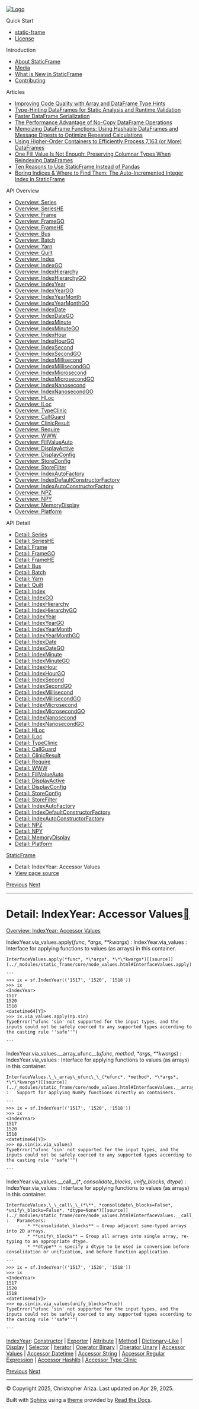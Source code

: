 [![Logo](../_static/sf-logo-web_icon-small.png)](../index.md)

Quick Start

* [static-frame](../readme.md)
* [License](../license.md)

Introduction

* [About StaticFrame](../intro.md)
* [Media](../intro.html#media)
* [What is New in StaticFrame](../new.md)
* [Contributing](../contributing.md)

Articles

* [Improving Code Quality with Array and DataFrame Type Hints](../articles/guard.md)
* [Type-Hinting DataFrames for Static Analysis and Runtime Validation](../articles/ftyping.md)
* [Faster DataFrame Serialization](../articles/serialize.md)
* [The Performance Advantage of No-Copy DataFrame Operations](../articles/no_copy.md)
* [Memoizing DataFrame Functions: Using Hashable DataFrames and Message Digests to Optimize Repeated Calculations](../articles/hash.md)
* [Using Higher-Order Containers to Efficiently Process 7,163 (or More) DataFrames](../articles/uhoc.md)
* [One Fill Value Is Not Enough: Preserving Columnar Types When Reindexing DataFrames](../articles/fill_value.md)
* [Ten Reasons to Use StaticFrame Instead of Pandas](../articles/upgrade.md)
* [Boring Indices & Where to Find Them: The Auto-Incremented Integer Index in StaticFrame](../articles/aiii.md)

API Overview

* [Overview: Series](../api_overview/series.md)
* [Overview: SeriesHE](../api_overview/series_he.md)
* [Overview: Frame](../api_overview/frame.md)
* [Overview: FrameGO](../api_overview/frame_go.md)
* [Overview: FrameHE](../api_overview/frame_he.md)
* [Overview: Bus](../api_overview/bus.md)
* [Overview: Batch](../api_overview/batch.md)
* [Overview: Yarn](../api_overview/yarn.md)
* [Overview: Quilt](../api_overview/quilt.md)
* [Overview: Index](../api_overview/index.md)
* [Overview: IndexGO](../api_overview/index_go.md)
* [Overview: IndexHierarchy](../api_overview/index_hierarchy.md)
* [Overview: IndexHierarchyGO](../api_overview/index_hierarchy_go.md)
* [Overview: IndexYear](../api_overview/index_year.md)
* [Overview: IndexYearGO](../api_overview/index_year_go.md)
* [Overview: IndexYearMonth](../api_overview/index_year_month.md)
* [Overview: IndexYearMonthGO](../api_overview/index_year_month_go.md)
* [Overview: IndexDate](../api_overview/index_date.md)
* [Overview: IndexDateGO](../api_overview/index_date_go.md)
* [Overview: IndexMinute](../api_overview/index_minute.md)
* [Overview: IndexMinuteGO](../api_overview/index_minute_go.md)
* [Overview: IndexHour](../api_overview/index_hour.md)
* [Overview: IndexHourGO](../api_overview/index_hour_go.md)
* [Overview: IndexSecond](../api_overview/index_second.md)
* [Overview: IndexSecondGO](../api_overview/index_second_go.md)
* [Overview: IndexMillisecond](../api_overview/index_millisecond.md)
* [Overview: IndexMillisecondGO](../api_overview/index_millisecond_go.md)
* [Overview: IndexMicrosecond](../api_overview/index_microsecond.md)
* [Overview: IndexMicrosecondGO](../api_overview/index_microsecond_go.md)
* [Overview: IndexNanosecond](../api_overview/index_nanosecond.md)
* [Overview: IndexNanosecondGO](../api_overview/index_nanosecond_go.md)
* [Overview: HLoc](../api_overview/hloc.md)
* [Overview: ILoc](../api_overview/iloc.md)
* [Overview: TypeClinic](../api_overview/type_clinic.md)
* [Overview: CallGuard](../api_overview/call_guard.md)
* [Overview: ClinicResult](../api_overview/clinic_result.md)
* [Overview: Require](../api_overview/require.md)
* [Overview: WWW](../api_overview/www.md)
* [Overview: FillValueAuto](../api_overview/fill_value_auto.md)
* [Overview: DisplayActive](../api_overview/display_active.md)
* [Overview: DisplayConfig](../api_overview/display_config.md)
* [Overview: StoreConfig](../api_overview/store_config.md)
* [Overview: StoreFilter](../api_overview/store_filter.md)
* [Overview: IndexAutoFactory](../api_overview/index_auto_factory.md)
* [Overview: IndexDefaultConstructorFactory](../api_overview/index_default_constructor_factory.md)
* [Overview: IndexAutoConstructorFactory](../api_overview/index_auto_constructor_factory.md)
* [Overview: NPZ](../api_overview/npz.md)
* [Overview: NPY](../api_overview/npy.md)
* [Overview: MemoryDisplay](../api_overview/memory_display.md)
* [Overview: Platform](../api_overview/platform.md)

API Detail

* [Detail: Series](series.md)
* [Detail: SeriesHE](series_he.md)
* [Detail: Frame](frame.md)
* [Detail: FrameGO](frame_go.md)
* [Detail: FrameHE](frame_he.md)
* [Detail: Bus](bus.md)
* [Detail: Batch](batch.md)
* [Detail: Yarn](yarn.md)
* [Detail: Quilt](quilt.md)
* [Detail: Index](index.md)
* [Detail: IndexGO](index_go.md)
* [Detail: IndexHierarchy](index_hierarchy.md)
* [Detail: IndexHierarchyGO](index_hierarchy_go.md)
* [Detail: IndexYear](index_year.md)
* [Detail: IndexYearGO](index_year_go.md)
* [Detail: IndexYearMonth](index_year_month.md)
* [Detail: IndexYearMonthGO](index_year_month_go.md)
* [Detail: IndexDate](index_date.md)
* [Detail: IndexDateGO](index_date_go.md)
* [Detail: IndexMinute](index_minute.md)
* [Detail: IndexMinuteGO](index_minute_go.md)
* [Detail: IndexHour](index_hour.md)
* [Detail: IndexHourGO](index_hour_go.md)
* [Detail: IndexSecond](index_second.md)
* [Detail: IndexSecondGO](index_second_go.md)
* [Detail: IndexMillisecond](index_millisecond.md)
* [Detail: IndexMillisecondGO](index_millisecond_go.md)
* [Detail: IndexMicrosecond](index_microsecond.md)
* [Detail: IndexMicrosecondGO](index_microsecond_go.md)
* [Detail: IndexNanosecond](index_nanosecond.md)
* [Detail: IndexNanosecondGO](index_nanosecond_go.md)
* [Detail: HLoc](hloc.md)
* [Detail: ILoc](iloc.md)
* [Detail: TypeClinic](type_clinic.md)
* [Detail: CallGuard](call_guard.md)
* [Detail: ClinicResult](clinic_result.md)
* [Detail: Require](require.md)
* [Detail: WWW](www.md)
* [Detail: FillValueAuto](fill_value_auto.md)
* [Detail: DisplayActive](display_active.md)
* [Detail: DisplayConfig](display_config.md)
* [Detail: StoreConfig](store_config.md)
* [Detail: StoreFilter](store_filter.md)
* [Detail: IndexAutoFactory](index_auto_factory.md)
* [Detail: IndexDefaultConstructorFactory](index_default_constructor_factory.md)
* [Detail: IndexAutoConstructorFactory](index_auto_constructor_factory.md)
* [Detail: NPZ](npz.md)
* [Detail: NPY](npy.md)
* [Detail: MemoryDisplay](memory_display.md)
* [Detail: Platform](platform.md)

[StaticFrame](../index.md)

* Detail: IndexYear: Accessor Values
* [View page source](../_sources/api_detail/index_year-accessor_values.rst.txt)

[Previous](index_year-operator_unary.html "Detail: IndexYear: Operator Unary")
[Next](index_year-accessor_datetime.html "Detail: IndexYear: Accessor Datetime")

---

# Detail: IndexYear: Accessor Values[](#detail-indexyear-accessor-values "Link to this heading")

[Overview: IndexYear: Accessor Values](../api_overview/index_year-accessor_values.html#api-overview-indexyear-accessor-values)

IndexYear.via\_values.apply(*func*, *\*args*, *\*\*kwargs*)
:   IndexYear.via\_values
    :   Interface for applying functions to values (as arrays) in this container.

    InterfaceValues.apply(*func*, *\*args*, *\*\*kwargs*)[[source]](../_modules/static_frame/core/node_values.html#InterfaceValues.apply)

    ```
    >>> ix = sf.IndexYear(('1517', '1520', '1518'))
    >>> ix
    <IndexYear>
    1517
    1520
    1518
    <datetime64[Y]>
    >>> ix.via_values.apply(np.sin)
    TypeError("ufunc 'sin' not supported for the input types, and the inputs could not be safely coerced to any supported types according to the casting rule ''safe''")

    ```

IndexYear.via\_values.\_\_array\_ufunc\_\_(*ufunc*, *method*, *\*args*, *\*\*kwargs*)
:   IndexYear.via\_values
    :   Interface for applying functions to values (as arrays) in this container.

    InterfaceValues.\_\_array\_ufunc\_\_(*ufunc*, *method*, *\*args*, *\*\*kwargs*)[[source]](../_modules/static_frame/core/node_values.html#InterfaceValues.__array_ufunc__)
    :   Support for applying NumPy functions directly on containers.

    ```
    >>> ix = sf.IndexYear(('1517', '1520', '1518'))
    >>> ix
    <IndexYear>
    1517
    1520
    1518
    <datetime64[Y]>
    >>> np.sin(ix.via_values)
    TypeError("ufunc 'sin' not supported for the input types, and the inputs could not be safely coerced to any supported types according to the casting rule ''safe''")

    ```

IndexYear.via\_values.\_\_call\_\_(*\**, *consolidate\_blocks*, *unify\_blocks*, *dtype*)
:   IndexYear.via\_values
    :   Interface for applying functions to values (as arrays) in this container.

    InterfaceValues.\_\_call\_\_(*\**, *consolidate\_blocks=False*, *unify\_blocks=False*, *dtype=None*)[[source]](../_modules/static_frame/core/node_values.html#InterfaceValues.__call__)
    :   Parameters:
        :   * **consolidate\_blocks** – Group adjacent same-typed arrays into 2D arrays.
            * **unify\_blocks** – Group all arrays into single array, re-typing to an appropriate dtype.
            * **dtype** – specify a dtype to be used in conversion before consolidation or unification, and before function application.

    ```
    >>> ix = sf.IndexYear(('1517', '1520', '1518'))
    >>> ix
    <IndexYear>
    1517
    1520
    1518
    <datetime64[Y]>
    >>> np.sin(ix.via_values(unify_blocks=True))
    TypeError("ufunc 'sin' not supported for the input types, and the inputs could not be safely coerced to any supported types according to the casting rule ''safe''")

    ```

[IndexYear](index_year.html#api-detail-indexyear): [Constructor](index_year-constructor.html#api-detail-indexyear-constructor) | [Exporter](index_year-exporter.html#api-detail-indexyear-exporter) | [Attribute](index_year-attribute.html#api-detail-indexyear-attribute) | [Method](index_year-method.html#api-detail-indexyear-method) | [Dictionary-Like](index_year-dictionary_like.html#api-detail-indexyear-dictionary-like) | [Display](index_year-display.html#api-detail-indexyear-display) | [Selector](index_year-selector.html#api-detail-indexyear-selector) | [Iterator](index_year-iterator.html#api-detail-indexyear-iterator) | [Operator Binary](index_year-operator_binary.html#api-detail-indexyear-operator-binary) | [Operator Unary](index_year-operator_unary.html#api-detail-indexyear-operator-unary) | [Accessor Values](#api-detail-indexyear-accessor-values) | [Accessor Datetime](index_year-accessor_datetime.html#api-detail-indexyear-accessor-datetime) | [Accessor String](index_year-accessor_string.html#api-detail-indexyear-accessor-string) | [Accessor Regular Expression](index_year-accessor_regular_expression.html#api-detail-indexyear-accessor-regular-expression) | [Accessor Hashlib](index_year-accessor_hashlib.html#api-detail-indexyear-accessor-hashlib) | [Accessor Type Clinic](index_year-accessor_type_clinic.html#api-detail-indexyear-accessor-type-clinic)

[Previous](index_year-operator_unary.html "Detail: IndexYear: Operator Unary")
[Next](index_year-accessor_datetime.html "Detail: IndexYear: Accessor Datetime")

---

© Copyright 2025, Christopher Ariza.
Last updated on Apr 29, 2025.

Built with [Sphinx](https://www.sphinx-doc.org/) using a
[theme](https://github.com/readthedocs/sphinx_rtd_theme)
provided by [Read the Docs](https://readthedocs.org).